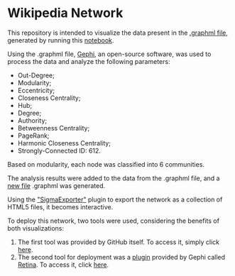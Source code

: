 # Wikipedia Network

This repository is intended to visualize the data present in the [.graphml file](https://github.com/AugustoOliveira099/Wikipedia_Network_View/cna.graphml), generated by running this [notebook](https://github.com/AugustoOliveira099/Data-Structure-II/Wikipedia_Network_Construction_and_Analisys).

Using the .graphml file, [Gephi](https://gephi.org/), an open-source software, was used to process the data and analyze the following parameters:

- Out-Degree;
- Modularity;
- Eccentricity;
- Closeness Centrality;
- Hub;
- Degree;
- Authority;
- Betweenness Centrality;
- PageRank;
- Harmonic Closeness Centrality;
- Strongly-Connected ID: 612.

Based on modularity, each node was classified into 6 communities.

The analysis results were added to the data from the .graphml file, and a [new file](https://github.com/AugustoOliveira099/Wikipedia_Network_View/final_graph.graphml) .graphml was generated.

Using the ["SigmaExporter"](https://github.com/oxfordinternetinstitute/gephi-plugins/tree/sigmaexporter-plugin) plugin to export the network as a collection of HTML5 files, it becomes interactive.

To deploy this network, two tools were used, considering the benefits of both visualizations:

1. The first tool was provided by GitHub itself. To access it, simply click [here](https://augustooliveira099.github.io/Wikipedia_Network_View/).
2. The second tool for deployment was a [plugin](https://gephi.org/plugins/#/plugin/web-publish-plugin) provided by Gephi called [Retina](https://ouestware.gitlab.io/retina/beta). To access it, click [here](https://ouestware.gitlab.io/retina/beta/#/graph/?url=https%3A%2F%2Fgist.githubusercontent.com%2FAugustoOliveira099%2Fdd447dec82f77c20d5ad703a076fb031%2Fraw%2F91537e2cc64a0a6d429e00f3f010a56faa74b290%2Ffinal_graph.graphml&r=d&sa[]=s&sa[]=r&ca[]=i-s&ca[]=o-s&ca[]=d-s&ca[]=e-s&ca[]=c-s&ca[]=ha-s&ca[]=b-s&ca[]=p-s&ca[]=m-s&ca[]=a-s&ca[]=hu-s).
